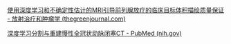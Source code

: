 [使用深度学习和不确定性估计的MRI引导前列腺放疗的临床目标体积描绘质量保证 - 放射治疗和肿瘤学 (thegreenjournal.com)](https://www.thegreenjournal.com/article/S0167-8140(23)00332-8/fulltext)

[深度学习分割与重建慢性全冠状动脉闭塞CT - PubMed (nih.gov)](https://pubmed.ncbi.nlm.nih.gov/36283114/)